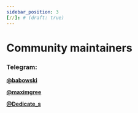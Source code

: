 ```yaml
---
sidebar_position: 3
[//]: # (draft: true)
---
```

# Community maintainers

### Telegram:

[**@babowski**](https://t.me/babowski)

[**@maximgree**](https://t.me/maximgree)

[**@Dedicate_s**](https://t.me/Dedicate_s)